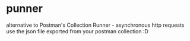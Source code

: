 # punner
alternative to Postman's Collection Runner - asynchronous http requests
use the json file exported from your postman collection :D
